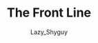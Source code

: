 ---
media: "images/rounds/round_4_2/front_line.png"
media_type: image
type: art
title: The Front Line
author: [Lazy_Shyguy]
desc: The NT colonists construct fortifications to help repel the advancing Soviets.
---